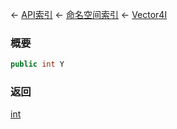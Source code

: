 ← [API索引](Api-Index) ← [命名空间索引](Namespace-Index) ← [Vector4I](VRageMath.Vector4I)

### 概要

```csharp
public int Y
```

### 返回

[int](https://docs.microsoft.com/en-us/dotnet/api/System.Int32?view=netframework-4.6)

